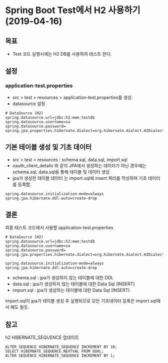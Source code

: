 # Spring Boot Test에서 H2 사용하기 (2019-04-16)

## 목표 
- Test 코드 실행시에는 H2 DB를 사용하여 테스트 한다.

## 설정 
### application-test.properties
- src > test > resources > application-test.properties를 생성.
- datasource 설정 
```
# DataSource (H2)
spring.datasource.url=jdbc:h2:mem:testdb
spring.datasource.username=sa
spring.datasource.password=
spring.jpa.properties.hibernate.dialect=org.hibernate.dialect.H2Dialect
```

## 기본 테이블 생성 및 기초 데이터 
- src > test > resources : schema.sql, data.sql, import.sql
- oauth_client_details 와 같이 JPA에서 생성하는 데이터가 아닌 경우에는 
schema.sql, data.sql을 통해 테이블 및 데이터 생성 
- jpa가 생성한 테이블 데이터 는 import.sql에 insert 쿼리를 작성하여 기초 데이터를 등록함.

```aidl
spring.datasource.initialization-mode=always
spring.jpa.hibernate.ddl-auto=create-drop
```


## 결론 
최종 테스트 코드에서 사용할 application-test.properties
```
# DataSource (H2)
spring.datasource.url=jdbc:h2:mem:testdb
spring.datasource.username=sa
spring.datasource.password=
spring.jpa.properties.hibernate.dialect=org.hibernate.dialect.H2Dialect

spring.datasource.initialization-mode=always
spring.jpa.hibernate.ddl-auto=create-drop

```

- schema.sql : jpa가 생성하지 않는 테이블에 대한 DDL
- data.sql : jpa가 생성하지 않는 테이블에 대한 Data Sql (INSERT)
- import.sql : jpa가 생성하는 테이블에 대한 Data Sql (INSERT)

import.sql이 jpa가 테이블 생성 후 실행되므로 모든 기초데이터 등록은 import.sql에서 해도 될듯.



## 참고 
h2 HIBERNATE_SEQUENCE 업데이트 
```
ALTER SEQUENCE HIBERNATE_SEQUENCE INCREMENT BY 10;
SELECT HIBERNATE_SEQUENCE.NEXTVAL FROM DUAL;
ALTER SEQUENCE HIBERNATE_SEQUENCE INCREMENT BY 1;
```

